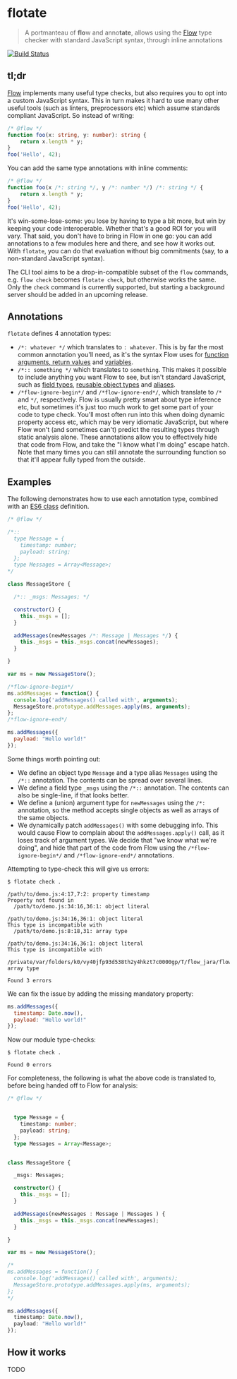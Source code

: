 # flotate

> A portmanteau of **flo**w and anno**tate**, allows using the [Flow](http://flowtype.org/) type checker with standard JavaScript syntax, through inline annotations

[![Build Status](https://travis-ci.org/jareware/flotate.svg?branch=master)](https://travis-ci.org/jareware/flotate)

## tl;dr

[Flow](http://flowtype.org/) implements many useful type checks, but also requires you to opt into a custom JavaScript syntax. This in turn makes it hard to use many other useful tools (such as linters, preprocessors etc) which assume standards compliant JavaScript. So instead of writing:

```typescript
/* @flow */
function foo(x: string, y: number): string {
    return x.length * y;
}
foo('Hello', 42);
```

You can add the same type annotations with inline comments:

```javascript
/* @flow */
function foo(x /*: string */, y /*: number */) /*: string */ {
    return x.length * y;
}
foo('Hello', 42);
```

It's win-some-lose-some: you lose by having to type a bit more, but win by keeping your code interoperable. Whether that's a good ROI for you will vary. That said, you don't have to bring in Flow in one go: you can add annotations to a few modules here and there, and see how it works out. With `flotate`, you can do that evaluation without big commitments (say, to a non-standard JavaScript syntax).

The CLI tool aims to be a drop-in-compatible subset of the `flow` commands, e.g. `flow check` becomes `flotate check`, but otherwise works the same. Only the `check` command is currently supported, but starting a background server should be added in an upcoming release.

## Annotations

`flotate` defines 4 annotation types:

 * `/*: whatever */` which translates to `: whatever`. This is by far the most common annotation you'll need, as it's the syntax Flow uses for [function arguments, return values](http://flowtype.org/docs/type-annotations.html#_) and [variables](http://flowtype.org/docs/variables.html#_).
 * `/*:: something */` which translates to `something`. This makes it possible to include anything you want Flow to see, but isn't standard JavaScript, such as [field types](http://flowtype.org/docs/classes.html#_), [reusable object types](http://flowtype.org/docs/objects.html#_) and [aliases](http://flowtype.org/docs/type-aliases.html#_).
 * `/*flow-ignore-begin*/` and `/*flow-ignore-end*/`, which translate to `/*` and `*/`, respectively. Flow is usually pretty smart about type inference etc, but sometimes it's just too much work to get some part of your code to type check. You'll most often run into this when doing dynamic property access etc, which may be very idiomatic JavaScript, but where Flow won't (and sometimes can't) predict the resulting types through static analysis alone. These annotations allow you to effectively hide that code from Flow, and take the "I know what I'm doing" escape hatch. Note that many times you can still annotate the surrounding function so that it'll appear fully typed from the outside.

## Examples

The following demonstrates how to use each annotation type, combined with an [ES6 class](https://github.com/esnext/es6-class) definition.

```javascript
/* @flow */

/*::
  type Message = {
    timestamp: number;
    payload: string;
  };
  type Messages = Array<Message>;
*/

class MessageStore {

  /*:: _msgs: Messages; */

  constructor() {
    this._msgs = [];
  }

  addMessages(newMessages /*: Message | Messages */) {
    this._msgs = this._msgs.concat(newMessages);
  }

}

var ms = new MessageStore();

/*flow-ignore-begin*/
ms.addMessages = function() {
  console.log('addMessages() called with', arguments);
  MessageStore.prototype.addMessages.apply(ms, arguments);
};
/*flow-ignore-end*/

ms.addMessages({
  payload: "Hello world!"
});
```

Some things worth pointing out:

 * We define an object type `Message` and a type alias `Messages` using the `/*::` annotation. The contents can be spread over several lines.
 * We define a field type `_msgs` using the `/*::` annotation. The contents can also be single-line, if that looks better.
 * We define a (union) argument type for `newMessages` using the `/*:` annotation, so the method accepts single objects as well as arrays of the same objects.
 * We dynamically patch `addMessages()` with some debugging info. This would cause Flow to complain about the `addMessages.apply()` call, as it loses track of argument types. We decide that "we know what we're doing", and hide that part of the code from Flow using the `/*flow-ignore-begin*/` and `/*flow-ignore-end*/` annotations.

Attempting to type-check this will give us errors:

```
$ flotate check .

/path/to/demo.js:4:17,7:2: property timestamp
Property not found in
  /path/to/demo.js:34:16,36:1: object literal

/path/to/demo.js:34:16,36:1: object literal
This type is incompatible with
  /path/to/demo.js:8:18,31: array type

/path/to/demo.js:34:16,36:1: object literal
This type is incompatible with
  /private/var/folders/k0/vy40jfp93d538th2y4hkzt7c0000gp/T/flow_jara/flowlib_b553107/lib/core.js:120:28,35: array type

Found 3 errors
```

We can fix the issue by adding the missing mandatory property:

```javascript
ms.addMessages({
  timestamp: Date.now(),
  payload: "Hello world!"
});
```

Now our module type-checks:

```
$ flotate check .

Found 0 errors
```

For completeness, the following is what the above code is translated to, before being handed off to Flow for analysis:

```typescript
/* @flow */


  type Message = {
    timestamp: number;
    payload: string;
  };
  type Messages = Array<Message>;


class MessageStore {

  _msgs: Messages;

  constructor() {
    this._msgs = [];
  }

  addMessages(newMessages : Message | Messages ) {
    this._msgs = this._msgs.concat(newMessages);
  }

}

var ms = new MessageStore();

/*
ms.addMessages = function() {
  console.log('addMessages() called with', arguments);
  MessageStore.prototype.addMessages.apply(ms, arguments);
};
*/

ms.addMessages({
  timestamp: Date.now(),
  payload: "Hello world!"
});
```

## How it works

TODO
